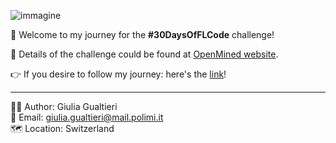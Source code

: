 ![immagine](https://info.openmined.org/hubfs/30dayspromo.png)

🚀 Welcome to my journey for the **#30DaysOfFLCode** challenge! <br>

📄 Details of the challenge could be found at [OpenMined website](https://info.openmined.org/30daysofflcode).

<!-- ![immagine](https://info.openmined.org/hubfs/OpenMined-Logo.svg) -->

👉 If you desire to follow my journey: here's the [link]()!

-------
👩‍🔬 Author: Giulia Gualtieri <br>
📧 Email: giulia.gualtieri@mail.polimi.it <br>
🗺️ Location: Switzerland
